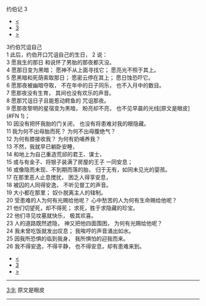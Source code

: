 ﻿





 约伯记 3




* [<](bible/JOB02.md)
* [3](bible/JOB.md)
* [>](bible/JOB04.md)



 
3约伯咒诅自己  
1 此后，约伯开口咒诅自己的生日， 
2 说：  
3 愿我生的那日 和说怀了男胎的那夜都灭没。  
4 愿那日变为黑暗； 愿神不从上面寻找它； 愿亮光不照于其上。  
5 愿黑暗和死荫索取那日； 愿密云停在其上； 愿日蚀恐吓它。  
6 愿那夜被幽暗夺取， 不在年中的日子同乐， 也不入月中的数目。  
7 愿那夜没有生育， 其间也没有欢乐的声音。  
8 愿那咒诅日子且能惹动鳄鱼的 咒诅那夜。  
9 愿那夜黎明的星宿变为黑暗， 盼亮却不亮， 也不见早晨的光线[原文是眼皮](#FN
1)；  
10 因没有把怀我胎的门关闭， 也没有将患难对我的眼隐藏。     
11 我为何不出母胎而死？ 为何不出母腹绝气？  
12 为何有膝接收我？ 为何有奶哺养我？  
13 不然，我就早已躺卧安睡，  
14 和地上为自己重造荒邱的君王、谋士，  
15 或与有金子、将银子装满了房屋的王子 一同安息；  
16 或像隐而未现、不到期而落的胎， 归于无有，如同未见光的婴孩。  
17 在那里恶人止息搅扰， 困乏人得享安息，  
18 被囚的人同得安逸， 不听见督工的声音。  
19 大小都在那里； 奴仆脱离主人的辖制。     
20 受患难的人为何有光赐给他呢？ 心中愁苦的人为何有生命赐给他呢？  
21 他们切望死，却不得死； 求死，胜于求隐藏的珍宝。  
22 他们寻见坟墓就快乐， 极其欢喜。  
23 人的道路既然遮隐， 神又把他四面围困， 为何有光赐给他呢？  
24 我未曾吃饭就发出叹息； 我唉哼的声音涌出如水。  
25 因我所恐惧的临到我身， 我所惧怕的迎我而来。  
26 我不得安逸，不得平静， 也不得安息，却有患难来到。 
* [<](bible/JOB02.md)
* [3](bible/JOB.md)
* [>](bible/JOB04.md)





---


[3:9:](#V9)
原文是眼皮




---









